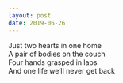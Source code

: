 ```yaml
---
layout: post
date: 2019-06-26
---
```


Just two hearts in one home  
A pair of bodies on the couch  
Four hands grasped in laps  
And one life we’ll never get back  
